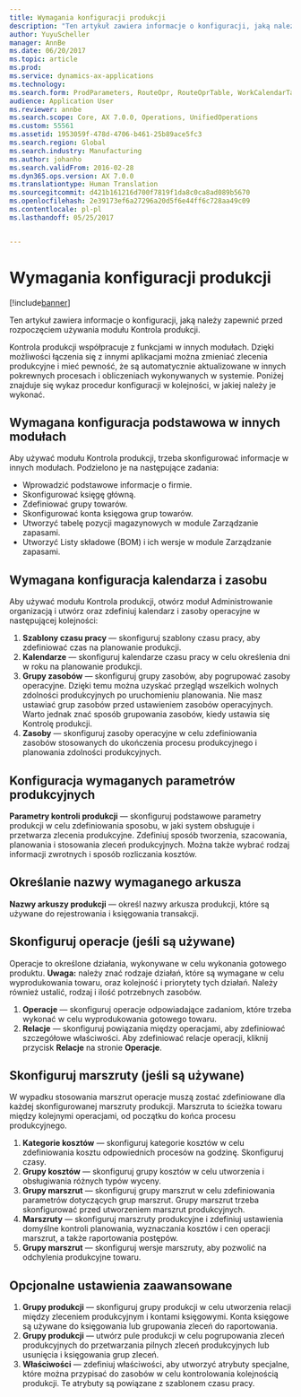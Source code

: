 ```yaml
---
title: Wymagania konfiguracji produkcji
description: "Ten artykuł zawiera informacje o konfiguracji, jaką należy zapewnić przed rozpoczęciem używania modułu Kontrola produkcji."
author: YuyuScheller
manager: AnnBe
ms.date: 06/20/2017
ms.topic: article
ms.prod: 
ms.service: dynamics-ax-applications
ms.technology: 
ms.search.form: ProdParameters, RouteOpr, RouteOprTable, WorkCalendarTable, WorkTimeTable, WrkCtrTable
audience: Application User
ms.reviewer: annbe
ms.search.scope: Core, AX 7.0.0, Operations, UnifiedOperations
ms.custom: 55561
ms.assetid: 1953059f-478d-4706-b461-25b89ace5fc3
ms.search.region: Global
ms.search.industry: Manufacturing
ms.author: johanho
ms.search.validFrom: 2016-02-28
ms.dyn365.ops.version: AX 7.0.0
ms.translationtype: Human Translation
ms.sourcegitcommit: d421b161216d700f7819f1da8c0ca8ad089b5670
ms.openlocfilehash: 2e39173ef6a27296a20d5f6e44ff6c728aa49c09
ms.contentlocale: pl-pl
ms.lasthandoff: 05/25/2017


---
```


# <a name="production-setup-requirements"></a>Wymagania konfiguracji produkcji

[!include[banner](../includes/banner.md)]


Ten artykuł zawiera informacje o konfiguracji, jaką należy zapewnić przed rozpoczęciem używania modułu Kontrola produkcji. 

Kontrola produkcji współpracuje z funkcjami w innych modułach. Dzięki możliwości łączenia się z innymi aplikacjami można zmieniać zlecenia produkcyjne i mieć pewność, że są automatycznie aktualizowane w innych pokrewnych procesach i obliczeniach wykonywanych w systemie. Poniżej znajduje się wykaz procedur konfiguracji w kolejności, w jakiej należy je wykonać.

## <a name="required-baseline-setup-in-other-modules"></a>Wymagana konfiguracja podstawowa w innych modułach
Aby używać modułu Kontrola produkcji, trzeba skonfigurować informacje w innych modułach. Podzielono je na następujące zadania:

-   Wprowadzić podstawowe informacje o firmie.
-   Skonfigurować księgę główną.
-   Zdefiniować grupy towarów.
-   Skonfigurować konta księgowa grup towarów.
-   Utworzyć tabelę pozycji magazynowych w module Zarządzanie zapasami.
-   Utworzyć Listy składowe (BOM) i ich wersje w module Zarządzanie zapasami.

## <a name="required-calendar-and-resource-setup"></a>Wymagana konfiguracja kalendarza i zasobu
Aby używać modułu Kontrola produkcji, otwórz moduł Administrowanie organizacją i utwórz oraz zdefiniuj kalendarz i zasoby operacyjne w następującej kolejności:

1.  **Szablony czasu pracy** — skonfiguruj szablony czasu pracy, aby zdefiniować czas na planowanie produkcji.
2.  **Kalendarze** — skonfiguruj kalendarze czasu pracy w celu określenia dni w roku na planowanie produkcji.
3.  **Grupy zasobów** — skonfiguruj grupy zasobów, aby pogrupować zasoby operacyjne. Dzięki temu można uzyskać przegląd wszelkich wolnych zdolności produkcyjnych po uruchomieniu planowania. Nie masz ustawiać grup zasobów przed ustawieniem zasobów operacyjnych. Warto jednak znać sposób grupowania zasobów, kiedy ustawia się Kontrolę produkcji.
4.  **Zasoby** — skonfiguruj zasoby operacyjne w celu zdefiniowania zasobów stosowanych do ukończenia procesu produkcyjnego i planowania zdolności produkcyjnych.

## <a name="required-production-parameters-setup"></a>Konfiguracja wymaganych parametrów produkcyjnych
**Parametry kontroli produkcji** — skonfiguruj podstawowe parametry produkcji w celu zdefiniowania sposobu, w jaki system obsługuje i przetwarza zlecenia produkcyjne. Zdefiniuj sposób tworzenia, szacowania, planowania i stosowania zleceń produkcyjnych. Można także wybrać rodzaj informacji zwrotnych i sposób rozliczania kosztów.

## <a name="required-journal-name-identification"></a>Określanie nazwy wymaganego arkusza
**Nazwy arkuszy produkcji** — określ nazwy arkusza produkcji, które są używane do rejestrowania i księgowania transakcji.

## <a name="setup-if-you-use-operations"></a>Skonfiguruj operacje (jeśli są używane)
Operacje to określone działania, wykonywane w celu wykonania gotowego produktu. **Uwaga:** należy znać rodzaje działań, które są wymagane w celu wyprodukowania towaru, oraz kolejność i priorytety tych działań. Należy również ustalić, rodzaj i ilość potrzebnych zasobów.

1.  **Operacje** — skonfiguruj operacje odpowiadające zadaniom, które trzeba wykonać w celu wyprodukowania gotowego towaru.
2.  **Relacje** — skonfiguruj powiązania między operacjami, aby zdefiniować szczegółowe właściwości. Aby zdefiniować relacje operacji, kliknij przycisk **Relacje** na stronie **Operacje**.

## <a name="setup-if-you-use-routes"></a>Skonfiguruj marszruty (jeśli są używane)
W wypadku stosowania marszrut operacje muszą zostać zdefiniowane dla każdej skonfigurowanej marszruty produkcji. Marszruta to ścieżka towaru między kolejnymi operacjami, od początku do końca procesu produkcyjnego.

1.  **Kategorie kosztów** — skonfiguruj kategorie kosztów w celu zdefiniowania kosztu odpowiednich procesów na godzinę. Skonfiguruj czasy.
2.  **Grupy kosztów** — skonfiguruj grupy kosztów w celu utworzenia i obsługiwania różnych typów wyceny.
3.  **Grupy marszrut** — skonfiguruj grupy marszrut w celu zdefiniowania parametrów dotyczących grup marszrut. Grupy marszrut trzeba skonfigurować przed utworzeniem marszrut produkcyjnych.
4.  **Marszruty** — skonfiguruj marszruty produkcyjne i zdefiniuj ustawienia domyślne kontroli planowania, wyznaczania kosztów i cen operacji marszrut, a także raportowania postępów.
5.  **Grupy marszrut** — skonfiguruj wersje marszruty, aby pozwolić na odchylenia produkcyjne towaru.

## <a name="optional-advanced-settings"></a>Opcjonalne ustawienia zaawansowane
1.  **Grupy produkcji** — skonfiguruj grupy produkcji w celu utworzenia relacji między zleceniem produkcyjnym i kontami księgowymi. Konta księgowe są używane do księgowania lub grupowania zleceń do raportowania.
2.  **Grupy produkcji** — utwórz pule produkcji w celu pogrupowania zleceń produkcyjnych do przetwarzania pilnych zleceń produkcyjnych lub usunięcia i księgowania grup zleceń.
3.  **Właściwości** — zdefiniuj właściwości, aby utworzyć atrybuty specjalne, które można przypisać do zasobów w celu kontrolowania kolejnością produkcji. Te atrybuty są powiązane z szablonem czasu pracy.





